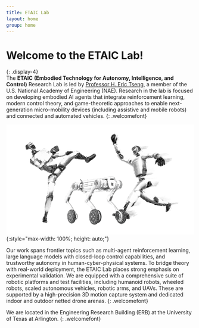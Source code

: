 ```yaml
---
title: ETAIC Lab
layout: home
group: home
---
```


# Welcome to the ETAIC Lab!
{: .display-4}
<br>
The **ETAIC** **(Embodied Technology for Autonomy, Intelligence, and Control)** Research Lab is led by [Professor H. Eric Tseng](https://www.nae.edu/248787/Dr-Hongtei-E-Tseng), a member of the U.S. National Academy of Engineering (NAE). Research in the lab is focused on developing embodied AI agents that integrate reinforcement learning, modern control theory, and game-theoretic approaches to enable next-generation micro-mobility devices (including assistive and mobile robots) and connected and automated vehicles.
{: .welcomefont}

![ETAIC lab logo](static/img/logo/jf_retreat_logo.svg){:style="max-width: 100%; height: auto;"}

Our work spans frontier topics such as multi-agent reinforcement learning, large language models with closed-loop control capabilities, and trustworthy autonomy in human-cyber-physical systems. To bridge theory with real-world deployment, the ETAIC Lab places strong emphasis on experimental validation. We are equipped with a comprehensive suite of robotic platforms and test facilities, including humanoid robots, wheeled robots, scaled autonomous vehicles, robotic arms, and UAVs. These are supported by a high-precision 3D motion capture system and dedicated indoor and outdoor netted drone arenas.
{: .welcomefont}

We are located in the Engineering Research Building (ERB) at the University of Texas at Arlington.
{: .welcomefont}
